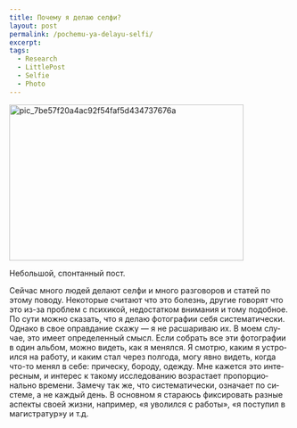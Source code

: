 ```yaml
---
title: Почему я делаю селфи?
layout: post
permalink: /pochemu-ya-delayu-selfi/
excerpt:
tags:
  - Research
  - LittlePost
  - Selfie
  - Photo
---
```

<a href="http://res.cloudinary.com/doam-ru/image/upload/v1409069600/pic_7be57f20a4ac92f54faf5d434737676a_kp0oyc.jpg" rel="lightbox[880]" title="pic_7be57f20a4ac92f54faf5d434737676a"><img class="aligncenter wp-image-881 size-full" src="http://res.cloudinary.com/doam-ru/image/upload/v1409069600/pic_7be57f20a4ac92f54faf5d434737676a_kp0oyc.jpg" alt="pic_7be57f20a4ac92f54faf5d434737676a" width="420" height="280" /></a>

<span lang="RU">Небольшой, спонтанный пост.</span>

<span lang="RU">Сейчас много людей делают селфи и много разговоров и статей по этому поводу. Некоторые считают что это болезнь, другие говорят что это из-за проблем с психикой, недостатком внимания и тому подобное. По сути можно сказать, что я делаю фотографии себя систематически. Однако в свое оправдание скажу &#8212; я не расшариваю их. В моем случае, это имеет определенный смысл. Если собрать все эти фотографии в один альбом, можно видеть, как я менялся. Я смотрю, каким я устроился на работу, и каким стал через полгода, могу явно видеть, когда что-то менял в себе: прическу, бороду, одежду. Мне кажется это интересным, и интерес к такому исследованию возрастает пропорционально времени. Замечу так же, что систематически, означает по системе, а не каждый день. В основном я стараюсь фиксировать разные аспекты своей жизни, например, &#171;я уволился с работы&#187;, &#171;я поступил в магистратур&#187;у и т.д.</span>
